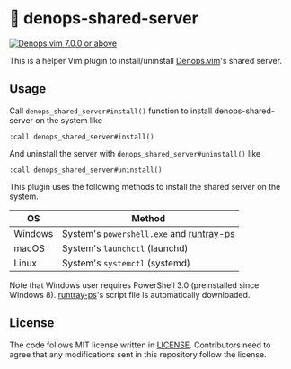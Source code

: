 # 🎃 denops-shared-server

[![Denops.vim 7.0.0 or above]][Denops.vim-v7.0.0]

This is a helper Vim plugin to install/uninstall [Denops.vim][]'s shared server.

[Denops.vim]: https://github.com/vim-denops/denops.vim
[Denops.vim-v7.0.0]: https://github.com/vim-denops/denops.vim/releases/tag/v7.0.0
[Denops.vim 7.0.0 or above]: https://img.shields.io/badge/Denops.vim-Support%207.0.0-yellowgreen.svg

## Usage

Call `denops_shared_server#install()` function to install denops-shared-server
on the system like

```vim
:call denops_shared_server#install()
```

And uninstall the server with `denops_shared_server#uninstall()` like

```vim
:call denops_shared_server#uninstall()
```

This plugin uses the following methods to install the shared server on the system.

| OS      | Method                                       |
| ------- | -------------------------------------------- |
| Windows | System's `powershell.exe` and [runtray-ps][] |
| macOS   | System's `launchctl` (launchd)               |
| Linux   | System's `systemctl` (systemd)               |

Note that Windows user requires PowerShell 3.0 (preinstalled since Windows 8).
[runtray-ps][]'s script file is automatically downloaded.

[runtray-ps]: https://github.com/Milly/runtray-ps

## License

The code follows MIT license written in [LICENSE](./LICENSE). Contributors need
to agree that any modifications sent in this repository follow the license.
